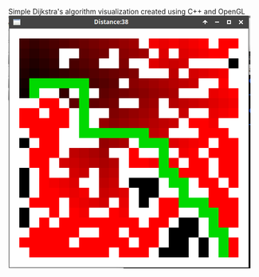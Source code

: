 Simple Dijkstra's algorithm visualization created using C++ and OpenGL
![Alt text](screenshot.png?raw=true "Screenshot")
